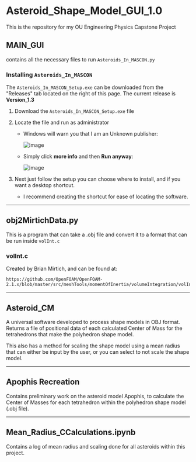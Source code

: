 # Asteroid_Shape_Model_GUI_1.0
This is the repository for my OU Engineering Physics Capstone Project 

## MAIN_GUI

  contains all the necessary files to run `Asteroids_In_MASCON.py`

### Installing `Asteroids_In_MASCON`
  The `Asteroids_In_MASCON_Setup.exe` can be downloaded from the "Releases" tab located on the right of this page.
  The current release is **Version_1.3**

  1. Download the `Asteroids_In_MASCON_Setup.exe` file
  2. Locate the file and run as administrator
      - Windows will warn you that I am an Unknown publisher:
        
        ![image](https://github.com/evan-a-blosser-1/Asteroid_Shape_Model_GUI_1.0/assets/85218360/5bf24413-4d60-49d8-91e0-4affb43f8df8)
        
      - Simply click **more info** and then **Run anyway**:
        
        ![image](https://github.com/evan-a-blosser-1/Asteroid_Shape_Model_GUI_1.0/assets/85218360/0aae3d60-67a4-434b-8a8f-d52984f1683f)
        
3. Next just follow the setup you can choose where to install, and if you want a desktop shortcut.

   - I recommend creating the shortcut for ease of locating the software. 

---

## obj2MirtichData.py
  This is a program that can take a .obj file and convert it to a format that can be run inside `volInt.c`

### volInt.c
  Created by Brian Mirtich, and can be found at:  
  
    https://github.com/OpenFOAM/OpenFOAM-2.1.x/blob/master/src/meshTools/momentOfInertia/volumeIntegration/volInt.c 

---

## Asteroid_CM

  A universal software developed to process shape models in OBJ format. Returns a file of positional data of each calculated Center of Mass for the tetrahedrons that make the polyhedron shape model. 

  This also has a method for scaling the shape model using a mean radius that can either be input by the user, or you can select to not scale the shape model. 

---

## Apophis Recreation

  Contains preliminary work on the asteroid model Apophis, to calculate the Center of Masses for each tetrahedron within the polyhedron shape model (.obj file).

---

## Mean_Radius_CCalculations.ipynb

  Contains a log of mean radius and scaling done for all asteroids within this project.

